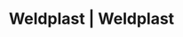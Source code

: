 ---
Link: "file:/Users/vinayakpatel/Downloads/www.weldplast.cz/eshop_products_compare/add/eshop-products-variant204"
product_name: "null"
product_id: "null"
title: "Weldplast | Weldplast"
product_desc: ""
product_specs: ""
product_downloads: ""
href: ""
accessories: ""
similar_products: ""
---